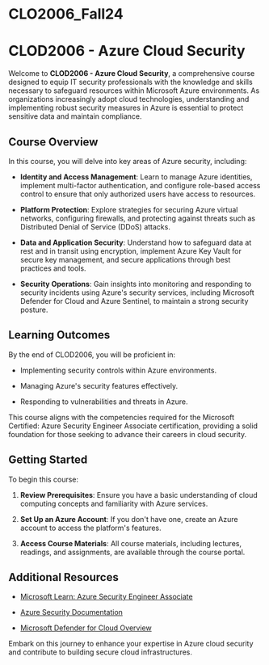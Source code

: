 # CLO2006_Fall24
# CLOD2006 - Azure Cloud Security

Welcome to **CLOD2006 - Azure Cloud Security**, a comprehensive course designed to equip IT security professionals with the knowledge and skills necessary to safeguard resources within Microsoft Azure environments. As organizations increasingly adopt cloud technologies, understanding and implementing robust security measures in Azure is essential to protect sensitive data and maintain compliance.

## Course Overview

In this course, you will delve into key areas of Azure security, including:

- **Identity and Access Management**: Learn to manage Azure identities, implement multi-factor authentication, and configure role-based access control to ensure that only authorized users have access to resources.

- **Platform Protection**: Explore strategies for securing Azure virtual networks, configuring firewalls, and protecting against threats such as Distributed Denial of Service (DDoS) attacks.

- **Data and Application Security**: Understand how to safeguard data at rest and in transit using encryption, implement Azure Key Vault for secure key management, and secure applications through best practices and tools.

- **Security Operations**: Gain insights into monitoring and responding to security incidents using Azure's security services, including Microsoft Defender for Cloud and Azure Sentinel, to maintain a strong security posture.

## Learning Outcomes

By the end of CLOD2006, you will be proficient in:

- Implementing security controls within Azure environments.

- Managing Azure's security features effectively.

- Responding to vulnerabilities and threats in Azure.

This course aligns with the competencies required for the Microsoft Certified: Azure Security Engineer Associate certification, providing a solid foundation for those seeking to advance their careers in cloud security.

## Getting Started

To begin this course:

1. **Review Prerequisites**: Ensure you have a basic understanding of cloud computing concepts and familiarity with Azure services.

2. **Set Up an Azure Account**: If you don't have one, create an Azure account to access the platform's features.

3. **Access Course Materials**: All course materials, including lectures, readings, and assignments, are available through the course portal.

## Additional Resources

- [Microsoft Learn: Azure Security Engineer Associate](https://learn.microsoft.com/en-us/credentials/certifications/azure-security-engineer/)

- [Azure Security Documentation](https://learn.microsoft.com/en-us/azure/security/)

- [Microsoft Defender for Cloud Overview](https://learn.microsoft.com/en-us/azure/defender-for-cloud/defender-for-cloud-introduction)

Embark on this journey to enhance your expertise in Azure cloud security and contribute to building secure cloud infrastructures.
